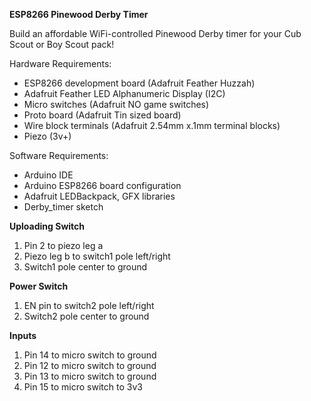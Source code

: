 **ESP8266 Pinewood Derby Timer**

Build an affordable WiFi-controlled Pinewood Derby timer for your Cub Scout or Boy Scout pack!

Hardware Requirements:
* ESP8266 development board (Adafruit Feather Huzzah)
* Adafruit Feather LED Alphanumeric Display (I2C)
* Micro switches (Adafruit NO game switches)
* Proto board (Adafruit Tin sized board)
* Wire block terminals (Adafruit 2.54mm x.1mm terminal blocks)
* Piezo (3v+)

Software Requirements:
* Arduino IDE
* Arduino ESP8266 board configuration
* Adafruit LEDBackpack, GFX libraries
* Derby_timer sketch 


**Uploading Switch**  
1. Pin 2 to piezo leg a  
2. Piezo leg b to switch1 pole left/right  
3. Switch1 pole center to ground  

**Power Switch**  
1. EN pin to switch2 pole left/right  
2. Switch2 pole center to ground  

**Inputs**  
1. Pin 14 to micro switch to ground  
2. Pin 12 to micro switch to ground  
3. Pin 13 to micro switch to ground  
4. Pin 15 to micro switch to 3v3  
